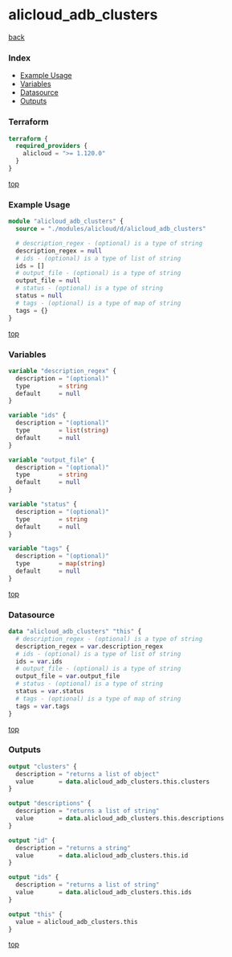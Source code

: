 # alicloud_adb_clusters

[back](../alicloud.md)

### Index

- [Example Usage](#example-usage)
- [Variables](#variables)
- [Datasource](#datasource)
- [Outputs](#outputs)

### Terraform

```terraform
terraform {
  required_providers {
    alicloud = ">= 1.120.0"
  }
}
```

[top](#index)

### Example Usage

```terraform
module "alicloud_adb_clusters" {
  source = "./modules/alicloud/d/alicloud_adb_clusters"

  # description_regex - (optional) is a type of string
  description_regex = null
  # ids - (optional) is a type of list of string
  ids = []
  # output_file - (optional) is a type of string
  output_file = null
  # status - (optional) is a type of string
  status = null
  # tags - (optional) is a type of map of string
  tags = {}
}
```

[top](#index)

### Variables

```terraform
variable "description_regex" {
  description = "(optional)"
  type        = string
  default     = null
}

variable "ids" {
  description = "(optional)"
  type        = list(string)
  default     = null
}

variable "output_file" {
  description = "(optional)"
  type        = string
  default     = null
}

variable "status" {
  description = "(optional)"
  type        = string
  default     = null
}

variable "tags" {
  description = "(optional)"
  type        = map(string)
  default     = null
}
```

[top](#index)

### Datasource

```terraform
data "alicloud_adb_clusters" "this" {
  # description_regex - (optional) is a type of string
  description_regex = var.description_regex
  # ids - (optional) is a type of list of string
  ids = var.ids
  # output_file - (optional) is a type of string
  output_file = var.output_file
  # status - (optional) is a type of string
  status = var.status
  # tags - (optional) is a type of map of string
  tags = var.tags
}
```

[top](#index)

### Outputs

```terraform
output "clusters" {
  description = "returns a list of object"
  value       = data.alicloud_adb_clusters.this.clusters
}

output "descriptions" {
  description = "returns a list of string"
  value       = data.alicloud_adb_clusters.this.descriptions
}

output "id" {
  description = "returns a string"
  value       = data.alicloud_adb_clusters.this.id
}

output "ids" {
  description = "returns a list of string"
  value       = data.alicloud_adb_clusters.this.ids
}

output "this" {
  value = alicloud_adb_clusters.this
}
```

[top](#index)